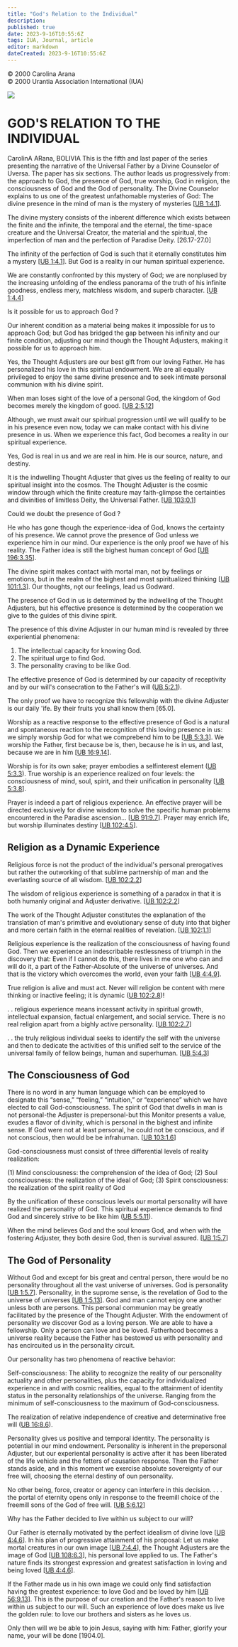```yaml
---
title: "God's Relation to the Individual"
description: 
published: true
date: 2023-9-16T10:55:6Z
tags: IUA, Journal, article
editor: markdown
dateCreated: 2023-9-16T10:55:6Z
---
```


<p class="v-card v-sheet theme--light grey lighten-3 px-2">© 2000 Carolina Arana<br>© 2000 Urantia Association International (IUA)</p>

![](https://cdn.mathpix.com/cropped/2024_07_22_9cd48f9a9f82897c5b39g-46.jpg?height=397&width=551&top_left_y=279&top_left_x=424)

# GOD'S RELATION TO THE INDIVIDUAL 

CarolinA ARana, BOLIVIA This is the fifth and last paper of the series presenting the narrative of the Universal Father by a Divine Counselor of Uversa. The paper has six sections. The author leads us progressively from: the approach to God, the presence of God, true worship, God in religion, the consciousness of God and the God of personality. The Divine Counselor explains to us one of the greatest unfathomable mysteries of God: The divine presence in the mind of man is the mystery of mysteries [[UB 1:4.1](/en/The_Urantia_Book/1#p4_1)].

The divine mystery consists of the inberent difference which exists between the finite and the infinite, the temporal and the eternal, the time-space creature and the Universal Creator, the material and the spiritual, the imperfection of man and the perfection of Paradise Deity. [26.17-27.0]

The infinity of the perfection of God is such that it eternally constitutes him a mystery [[UB 1:4.1](/en/The_Urantia_Book/1#p4_1)]. But God is a reality in our human spiritual experience.

We are constantly confronted by this mystery of God; we are nonplused by the increasing unfolding of the endless panorama of the truth of his infinite goodness, endless mery, matchless wisdom, and superb character. [[UB 1:4.4](/en/The_Urantia_Book/1#p4_4)]

Is it possible for us to approach God ?

Our inherent condition as a material being makes it impossible for us to approach God; but God has bridged the gap between his infinity and our finite condition, adjusting our mind though the Thought Adjusters, making it possible for us to approach him.

Yes, the Thought Adjusters are our best gift from our loving Father. He has personalized his love in this spiritual endowment. We are all equally privileged to enjoy the same divine presence and to seek intimate personal communion with his divine spirit.

When man loses sight of the love of a personal God, the kingdom of God becomes merely the kingdom of good. [[UB 2:5.12](/en/The_Urantia_Book/2#p5_12)]

Although, we must await our spiritual progression until we will qualify to be in his presence even now, today we can make contact with his divine presence in us. When we experience this fact, God becomes a reality in our spiritual experience.

Yes, God is real in us and we are real in him. He is our source, nature, and destiny.

It is the indwelling Thought Adjuster that gives us the feeling of reality to our spiritual insight into the cosmos. The Thought Adjuster is the cosmic window through which the finite creature may faith-glimpse the certainties and divinities of limitless Deity, the Universal Father. [[UB 103:0.1](/en/The_Urantia_Book/103#p0_1)]

Could we doubt the presence of God ?

He who has gone though the experience-idea of God, knows the certainty of his presence. We cannot prove the presence of God unless we experience him in our mind. Our experience is the only proof we have of his reality. The Father idea is still the bighest human concept of God [[UB 196:3.35](/en/The_Urantia_Book/196#p3_35)].

The divine spirit makes contact with mortal man, not by feelings or emotions, but in the realm of the bighest and most spiritualized thinking [[UB 101:1.3](/en/The_Urantia_Book/101#p1_3)]. Our thoughts, nǫt our feelings, lead us Godward.

The presence of God in us is determined by the indwelling of the Thought Adjusters, but his effective presence is determined by the cooperation we give to the guides of this divine spirit.

The presence of this divine Adjuster in our human mind is revealed by three experiential phenomena:

1. The intellectual capacity for knowing God.
2. The spiritual urge to find God.
3. The personality craving to be like God.

The effective presence of God is determined by our capacity of receptivity and by our will's consecration to the Father's will ([UB 5:2.1](/en/The_Urantia_Book/5#p2_1)).

The only proof we have to recognize this fellowship with the divine Adjuster is our daily 'ife. By their fruits you shall know them [65.0].

Worship as a reactive response to the effective presence of God is a natural and spontaneous reaction to the recognition of this loving presence in us: we simply worship God for what we comprebend him to be [[UB 5:3.3](/en/The_Urantia_Book/5#p3_3)]. We worship the Father, first because be is, then, because he is in us, and last, because we are in him [[UB 16:9.14](/en/The_Urantia_Book/16#p9_14)].

Worship is for its own sake; prayer embodies a selfinterest element ([UB 5:3.3](/en/The_Urantia_Book/5#p3_3)). True worship is an experience realized on four levels: the consciousness of mind, soul, spirit, and their unification in personality [[UB 5:3.8](/en/The_Urantia_Book/5#p3_8)].

Prayer is indeed a part of religious experience. An effective prayer will be directed exclusively for divine wisdom to solve the specific human problems encountered in the Paradise ascension... [[UB 91:9.7](/en/The_Urantia_Book/91#p9_7)]. Prayer may enrich life, but worship illuminates destiny [[UB 102:4.5](/en/The_Urantia_Book/102#p4_5)].

## Religion as a Dynamic Experience

Religious force is not the product of the individual's personal prerogatives but rather the outworking of that sublime partnership of man and the everlasting source of all wisdom. [[UB 102:2.2](/en/The_Urantia_Book/102#p2_2)]

The wisdom of religious experience is something of a paradox in that it is both humanly original and Adjuster derivative. [[UB 102:2.2](/en/The_Urantia_Book/102#p2_2)]

The work of the Thought Adjuster constitutes the explanation of the translation of man's primitive and evolutionary sense of duty into that bigher and more certain faith in the eternal realities of revelation. [[UB 102:1.1](/en/The_Urantia_Book/102#p1_1)]

Religious experience is the realization of the consciousness of having found God. Then we experience an indescribable restlessness of triumph in the discovery that: Even if I cannot do this, there lives in me one who can and will do it, a part of the Father-Absolute of the universe of universes. And that is the victory which overcomes the world, even your faith [[UB 4:4.9](/en/The_Urantia_Book/4#p4_9)].

True religion is alive and must act. Never will religion be content with mere thinking or inactive feeling; it is dynamic ([UB 102:2.8](/en/The_Urantia_Book/102#p2_8))!

. . religious experience means incessant activity in spiritual growth, intellectual expansion, factual enlargement, and social service. There is no real religion apart from a bighly active personality. [[UB 102:2.7](/en/The_Urantia_Book/102#p2_7)]

. . the truly religious individual seeks to identify the self with the universe and then to dedicate the activities of this unified self to the service of the universal family of fellow beings, human and superhuman. [[UB 5:4.3](/en/The_Urantia_Book/5#p4_3)]

## The Consciousness of God

There is no word in any human language which can be employed to designate this “sense,” “feeling,” “intuition,” or “experience” which we have elected to call God-consciousness. The spirit of God that dwells in man is not personal-the Adjuster is prepersonal-but this Monitor presents a value, exudes a flavor of divinity, which is personal in the bighest and infinite sense. If God were not at least personal, he could not be conscious, and if not conscious, then would be be infrahuman. [[UB 103:1.6](/en/The_Urantia_Book/103#p1_6)]

God-consciousness must consist of three differential levels of reality realization:

(1) Mind consciousness: the comprehension of the idea of God; (2) Soul consciousness: the realization of the ideal of God; (3) Spirit consciousness: the realization of the spirit reality of God

By the unification of these conscious levels our mortal personality will have realized the personality of God. This spiritual experience demands to find God and sincerely strive to be like him ([UB 5:5.11](/en/The_Urantia_Book/5#p5_11)).

When the mind believes God and the soul knows God, and when with the fostering Adjuster, they both desire God, then is survival assured. [[UB 1:5.7](/en/The_Urantia_Book/1#p5_7)]

## The God of Personality

Without God and except for bis great and central person, there would be no personality throughout all the vast universe of universes. God is personality [[UB 1:5.7](/en/The_Urantia_Book/1#p5_7)]. Personality, in the suprome sense, is the revelation of God to the universe of universes [[UB 1:5.13](/en/The_Urantia_Book/1#p5_13)]. God and man cannot enjoy one another unless both are persons. This personal communion may be greatly facilitated by the presence of the Thought Adjuster. With the endowment of personality we discover God as a loving person. We are able to have a fellowship. Only a person can love and be loved. Fatherhood becomes a universe reality because the Father has bestowed us with personality and has encircuited us in the personality circuit.

Our personality has two phenomena of reactive behavior:

Self-consciousness: The ability to recognize the reality of our personality actuality and other personalities, plus the capacity for individualized experience in and with cosmic realities, equal to the attainment of identity status in the personality relationships of the universe. Ranging from the minimum of self-consciousness to the maximum of God-consciousness.

The realization of relative independence of creative and determinative free will ([UB 16:8.6](/en/The_Urantia_Book/16#p8_6)).

Personality gives us positive and temporal identity. The personality is potential in our mind endowment. Personality is inherent in the prepersonal Adjuster, but our experiental personality is active after it has been liberated of the life vehicle and the fetters of causation response. Then the Father stands aside, and in this moment we exercise absolute sovereignty of our free will, choosing the eternal destiny of oun personality.

No other being, force, creator or agency can interfere in this decision. . . . the portal of eternity opens only in response to the freemill choice of the freemill sons of the God of free will. [[UB 5:6.12](/en/The_Urantia_Book/5#p6_12)]

Why has the Father decided to live within us subject to our will?

Our Father is eternally motivated by the perfect idealism of divine love [[UB 4:4.6](/en/The_Urantia_Book/4#p4_6)]. In his plan of progressive attainment of his proposal: Let us make mortal creatures in our own image [[UB 7:4.4](/en/The_Urantia_Book/7#p4_4)], the Thought Adjusters are the image of God [[UB 108:6.3](/en/The_Urantia_Book/108#p6_3)], his personal love applied to us.
The Father's nature finds its strongest expression and greatest satisfaction in loving and being loved [[UB 4:4.6](/en/The_Urantia_Book/4#p4_6)].

If the Father made us in his own image we could only find satisfaction having the greatest experience: to love God and be loved by him [[UB 56:9.13](/en/The_Urantia_Book/56#p9_13)]. This is the purpose of our creation and the Father's reason to live within us subject to our will. Such an experience of love does make us live the golden rule: to love our brothers and sisters as he loves us.

Only then will we be able to join Jesus, saying with him: Father, glorify your name, your will be done [1904.0].